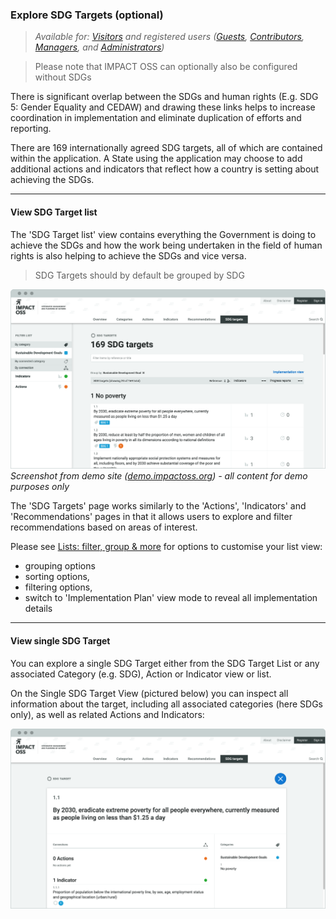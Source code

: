 ### Explore SDG Targets (optional)

> _Available for: [Visitors](/visitors/visitor.md) and registered users ([Guests](/guests/guest.md), [Contributors](/contributors/contributor.md), [Managers](/managers/manager.md), and [Administrators](/admins/admin.md))_

> Please note that IMPACT OSS can optionally also be configured without SDGs

There is significant overlap between the SDGs and human rights (E.g. SDG 5: Gender Equality and CEDAW) and drawing these links helps to increase coordination in implementation and eliminate duplication of efforts and reporting.

There are 169 internationally agreed SDG targets, all of which are contained within the application. A State using the application may choose to add additional actions and indicators that reflect how a country is setting about achieving the SDGs.

---

#### View SDG Target list

The 'SDG Target list' view contains everything the Government is doing to achieve the SDGs and how the work being undertaken in the field of human rights is also helping to achieve the SDGs and vice versa.

> SDG Targets should by default be grouped by SDG

![](/assets/v-sdgs.png)
_Screenshot from demo site ([demo.impactoss.org](https://demo.impactoss.org)) - all content for demo purposes only_

The 'SDG Targets' page works similarly to the 'Actions', 'Indicators' and 'Recommendations' pages in that it allows users to explore and filter recommendations based on areas of interest.

Please see [Lists: filter, group & more](/visitors/lists.md) for options to customise your list view:
* grouping options
* sorting options,
* filtering options,
* switch to 'Implementation Plan' view mode to reveal all implementation details

---

#### View single SDG Target

You can explore a single SDG Target either from the SDG Target List or any associated Category (e.g. SDG), Action or Indicator view or list.

On the Single SDG Target View (pictured below) you can inspect all information about the target, including all associated categories (here SDGs only), as well as related Actions and Indicators:

![](/assets/v-sdg-single.png)
